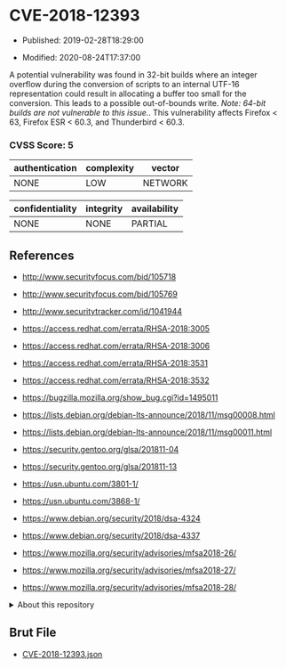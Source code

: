 # CVE-2018-12393

- Published: 2019-02-28T18:29:00

- Modified: 2020-08-24T17:37:00

A potential vulnerability was found in 32-bit builds where an integer overflow during the conversion of scripts to an internal UTF-16 representation could result in allocating a buffer too small for the conversion. This leads to a possible out-of-bounds write. *Note: 64-bit builds are not vulnerable to this issue.*. This vulnerability affects Firefox < 63, Firefox ESR < 60.3, and Thunderbird < 60.3.

### CVSS Score: **5**

| authentication | complexity | vector |
| --- | --- | --- |
| NONE | LOW | NETWORK |

| confidentiality | integrity | availability |
| --- | --- | --- |
| NONE | NONE | PARTIAL |

## References

* http://www.securityfocus.com/bid/105718

* http://www.securityfocus.com/bid/105769

* http://www.securitytracker.com/id/1041944

* https://access.redhat.com/errata/RHSA-2018:3005

* https://access.redhat.com/errata/RHSA-2018:3006

* https://access.redhat.com/errata/RHSA-2018:3531

* https://access.redhat.com/errata/RHSA-2018:3532

* https://bugzilla.mozilla.org/show_bug.cgi?id=1495011

* https://lists.debian.org/debian-lts-announce/2018/11/msg00008.html

* https://lists.debian.org/debian-lts-announce/2018/11/msg00011.html

* https://security.gentoo.org/glsa/201811-04

* https://security.gentoo.org/glsa/201811-13

* https://usn.ubuntu.com/3801-1/

* https://usn.ubuntu.com/3868-1/

* https://www.debian.org/security/2018/dsa-4324

* https://www.debian.org/security/2018/dsa-4337

* https://www.mozilla.org/security/advisories/mfsa2018-26/

* https://www.mozilla.org/security/advisories/mfsa2018-27/

* https://www.mozilla.org/security/advisories/mfsa2018-28/

<details>
<summary>About this repository</summary> 

  This repository is part of the project [Live Hack CVE](https://github.com/Live-Hack-CVE). Main website can be found [www.live-hack.org](https://www.live-hack.org) 
  
  Made by [Sn0wAlice](https://github.com/Sn0wAlice) for the people that care about security and need to have a feed of the latest CVEs. Hope you enjoy it, don't forget to star the repo and follow me on [Twitter](https://twitter.com/Sn0wAlice) and [Github](https://github.com/Sn0wAlice). And that is my [personnal website](https://www.alice-snow.me/)

  - [Home Page](https://github.com/Live-Hack-CVE)
  - [Framework](https://github.com/Live-Hack-CVE/cve-framework)
  - [CVE database](https://github.com/Live-Hack-CVE/full_database)
  - [Changelog](https://github.com/Live-Hack-CVE/Changelog)
</details>

## Brut File

* [CVE-2018-12393.json](https://raw.githubusercontent.com/Live-Hack-CVE/full_database/main/cves/2018/CVE-2018-12393.json)

